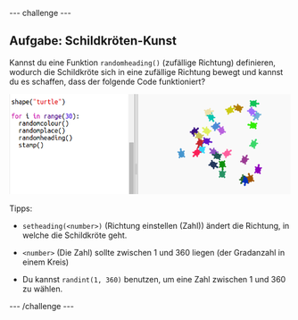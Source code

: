 --- challenge ---
## Aufgabe: Schildkröten-Kunst 
Kannst du eine Funktion `randomheading()` (zufällige Richtung) definieren, wodurch die Schildkröte sich in eine zufällige Richtung bewegt und kannst du es schaffen, dass der folgende Code funktioniert?

![screenshot](images/modern-turtle-art.png)

Tipps:

- `setheading(<number>)` (Richtung einstellen (Zahl)) ändert die Richtung, in welche die Schildkröte geht.

- `<number>`  (Die Zahl) sollte zwischen 1 und 360 liegen (der Gradanzahl in einem Kreis)

- Du kannst `randint(1, 360)` benutzen, um eine Zahl zwischen 1 und 360 zu wählen.




--- /challenge ---